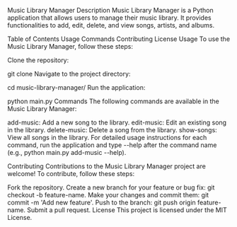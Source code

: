 Music Library Manager
Description
Music Library Manager is a Python application that allows users to manage their music library. It provides functionalities to add, edit, delete, and view songs, artists, and albums.

Table of Contents
Usage
Commands
Contributing
License
Usage
To use the Music Library Manager, follow these steps:

Clone the repository:

git clone
Navigate to the project directory:


cd music-library-manager/
Run the application:


python main.py
Commands
The following commands are available in the Music Library Manager:

add-music: Add a new song to the library.
edit-music: Edit an existing song in the library.
delete-music: Delete a song from the library.
show-songs: View all songs in the library.
For detailed usage instructions for each command, run the application and type --help after the command name (e.g., python main.py add-music --help).

Contributing
Contributions to the Music Library Manager project are welcome! To contribute, follow these steps:

Fork the repository.
Create a new branch for your feature or bug fix: git checkout -b feature-name.
Make your changes and commit them: git commit -m 'Add new feature'.
Push to the branch: git push origin feature-name.
Submit a pull request.
License
This project is licensed under the MIT License.